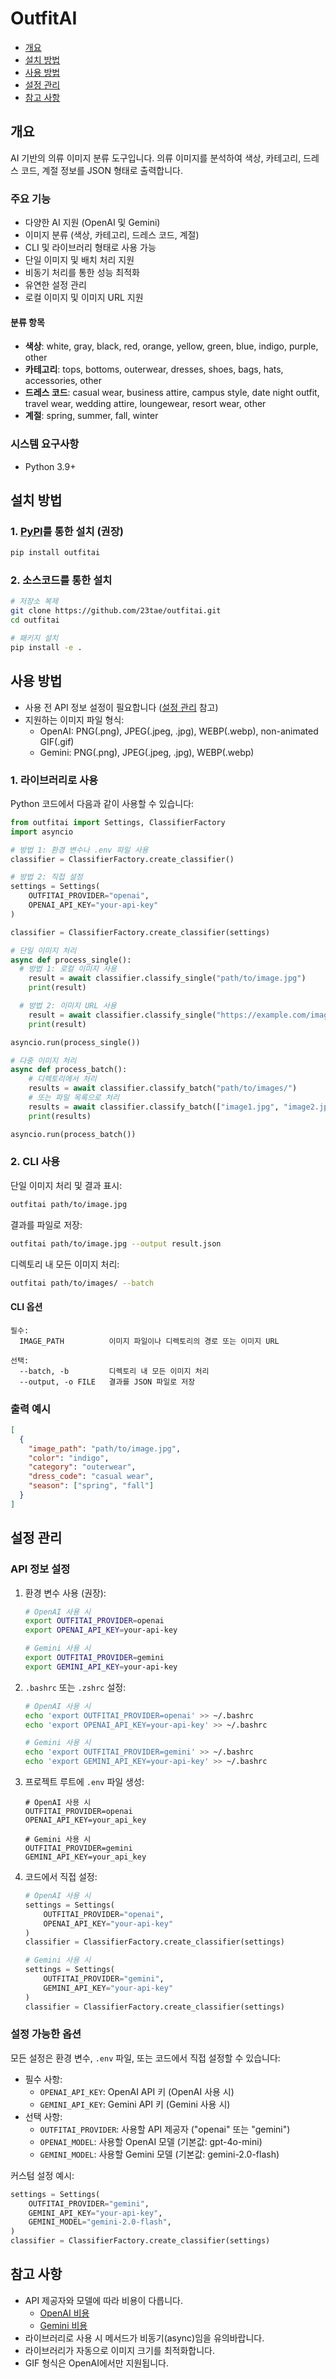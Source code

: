 # OutfitAI

- [개요](#개요)
- [설치 방법](#설치-방법)
- [사용 방법](#사용-방법)
- [설정 관리](#설정-관리)
- [참고 사항](#참고-사항)

## 개요

AI 기반의 의류 이미지 분류 도구입니다. 의류 이미지를 분석하여 색상, 카테고리, 드레스 코드, 계절 정보를 JSON 형태로 출력합니다.

### 주요 기능

- 다양한 AI 지원 (OpenAI 및 Gemini)
- 이미지 분류 (색상, 카테고리, 드레스 코드, 계절)
- CLI 및 라이브러리 형태로 사용 가능
- 단일 이미지 및 배치 처리 지원
- 비동기 처리를 통한 성능 최적화
- 유연한 설정 관리
- 로컬 이미지 및 이미지 URL 지원

#### 분류 항목

- **색상**: white, gray, black, red, orange, yellow, green, blue, indigo, purple, other
- **카테고리**: tops, bottoms, outerwear, dresses, shoes, bags, hats, accessories, other
- **드레스 코드**: casual wear, business attire, campus style, date night outfit, travel wear, wedding attire, loungewear, resort wear, other
- **계절**: spring, summer, fall, winter

### 시스템 요구사항

- Python 3.9+

## 설치 방법

### 1. [PyPI](https://pypi.org/project/outfitai/)를 통한 설치 (권장)

```bash
pip install outfitai
```

### 2. 소스코드를 통한 설치

```bash
# 저장소 복제
git clone https://github.com/23tae/outfitai.git
cd outfitai

# 패키지 설치
pip install -e .
```

## 사용 방법

- 사용 전 API 정보 설정이 필요합니다 ([설정 관리](#설정-관리) 참고)
- 지원하는 이미지 파일 형식:
  - OpenAI: PNG(.png), JPEG(.jpeg, .jpg), WEBP(.webp), non-animated GIF(.gif)
  - Gemini: PNG(.png), JPEG(.jpeg, .jpg), WEBP(.webp)

### 1. 라이브러리로 사용

Python 코드에서 다음과 같이 사용할 수 있습니다:

```python
from outfitai import Settings, ClassifierFactory
import asyncio

# 방법 1: 환경 변수나 .env 파일 사용
classifier = ClassifierFactory.create_classifier()

# 방법 2: 직접 설정
settings = Settings(
    OUTFITAI_PROVIDER="openai",
    OPENAI_API_KEY="your-api-key"
)

classifier = ClassifierFactory.create_classifier(settings)

# 단일 이미지 처리
async def process_single():
  # 방법 1: 로컬 이미지 사용
    result = await classifier.classify_single("path/to/image.jpg")
    print(result)

  # 방법 2: 이미지 URL 사용
    result = await classifier.classify_single("https://example.com/image.jpg")
    print(result)

asyncio.run(process_single())

# 다중 이미지 처리
async def process_batch():
    # 디렉토리에서 처리
    results = await classifier.classify_batch("path/to/images/")
    # 또는 파일 목록으로 처리
    results = await classifier.classify_batch(["image1.jpg", "image2.jpg"])
    print(results)

asyncio.run(process_batch())
```

### 2. CLI 사용

단일 이미지 처리 및 결과 표시:
```bash
outfitai path/to/image.jpg
```

결과를 파일로 저장:
```bash
outfitai path/to/image.jpg --output result.json
```

디렉토리 내 모든 이미지 처리:
```bash
outfitai path/to/images/ --batch
```

#### CLI 옵션

```
필수:
  IMAGE_PATH          이미지 파일이나 디렉토리의 경로 또는 이미지 URL

선택:
  --batch, -b         디렉토리 내 모든 이미지 처리
  --output, -o FILE   결과를 JSON 파일로 저장
```

### 출력 예시

```json
[
  {
    "image_path": "path/to/image.jpg",
    "color": "indigo",
    "category": "outerwear",
    "dress_code": "casual wear",
    "season": ["spring", "fall"]
  }
]
```

## 설정 관리

### API 정보 설정

1. 환경 변수 사용 (권장):
    ```bash
    # OpenAI 사용 시
    export OUTFITAI_PROVIDER=openai
    export OPENAI_API_KEY=your-api-key

    # Gemini 사용 시
    export OUTFITAI_PROVIDER=gemini
    export GEMINI_API_KEY=your-api-key
    ```

2. `.bashrc` 또는 `.zshrc` 설정:
    ```bash
    # OpenAI 사용 시
    echo 'export OUTFITAI_PROVIDER=openai' >> ~/.bashrc
    echo 'export OPENAI_API_KEY=your-api-key' >> ~/.bashrc

    # Gemini 사용 시
    echo 'export OUTFITAI_PROVIDER=gemini' >> ~/.bashrc
    echo 'export GEMINI_API_KEY=your-api-key' >> ~/.bashrc
    ```

3. 프로젝트 루트에 `.env` 파일 생성:
    ```
    # OpenAI 사용 시
    OUTFITAI_PROVIDER=openai
    OPENAI_API_KEY=your_api_key

    # Gemini 사용 시
    OUTFITAI_PROVIDER=gemini
    GEMINI_API_KEY=your_api_key
    ```

4. 코드에서 직접 설정:
    ```python
    # OpenAI 사용 시
    settings = Settings(
        OUTFITAI_PROVIDER="openai",
        OPENAI_API_KEY="your-api-key"
    )
    classifier = ClassifierFactory.create_classifier(settings)

    # Gemini 사용 시
    settings = Settings(
        OUTFITAI_PROVIDER="gemini",
        GEMINI_API_KEY="your-api-key"
    )
    classifier = ClassifierFactory.create_classifier(settings)
    ```

### 설정 가능한 옵션

모든 설정은 환경 변수, `.env` 파일, 또는 코드에서 직접 설정할 수 있습니다:

- 필수 사항:
  - `OPENAI_API_KEY`: OpenAI API 키 (OpenAI 사용 시)
  - `GEMINI_API_KEY`: Gemini API 키 (Gemini 사용 시)
- 선택 사항:
  - `OUTFITAI_PROVIDER`: 사용할 API 제공자 ("openai" 또는 "gemini")
  - `OPENAI_MODEL`: 사용할 OpenAI 모델 (기본값: gpt-4o-mini)
  - `GEMINI_MODEL`: 사용할 Gemini 모델 (기본값: gemini-2.0-flash)

커스텀 설정 예시:
```python
settings = Settings(
    OUTFITAI_PROVIDER="gemini",
    GEMINI_API_KEY="your-api-key",
    GEMINI_MODEL="gemini-2.0-flash",
)
classifier = ClassifierFactory.create_classifier(settings)
```

## 참고 사항

- API 제공자와 모델에 따라 비용이 다릅니다.
  - [OpenAI 비용](https://platform.openai.com/docs/pricing)
  - [Gemini 비용](https://ai.google.dev/pricing)
- 라이브러리로 사용 시 메서드가 비동기(async)임을 유의바랍니다.
- 라이브러리가 자동으로 이미지 크기를 최적화합니다.
- GIF 형식은 OpenAI에서만 지원됩니다.
